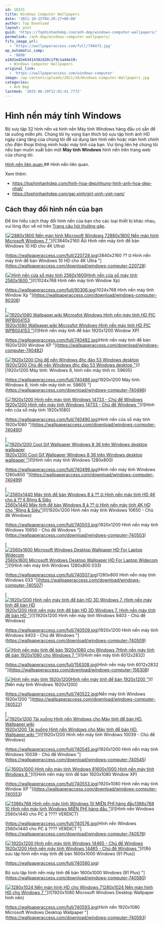 ```yaml
---
id: 10331
title: Windows Computer Wallpapers
date: '2021-10-15T04:20:27+00:00'
author: Top Download
layout: post
guid: 'https://Tophinhanhdep.com/anh-dep/windows-computer-wallpapers/'
permalink: /anh-dep/windows-computer-wallpapers/
fifu_image_url:
  - 'https://wallpaperaccess.com/full/740473.jpg'
wp_automatic_camp:
  - '8098'
a18d1ed2e63414382d20c1f9c1a44e19:
  - Windows Computer Wallpapers
original_link:
  - 'https://wallpaperaccess.com/windows-computer'
image: /wp-content/uploads/2021/10/Windows-Computer-Wallpapers.jpg
categories:
  - Ảnh Đẹp
lastmod: '2025-06-29T12:01:41.777Z'
---
```

# Hình nền máy tính Windows

Bộ sưu tập 32 hình nền và hình nền Máy tính Windows hàng đầu có sẵn để tải xuống miễn phí. Chúng tôi hy vọng bạn thích bộ sưu tập hình ảnh HD ngày càng tăng của chúng tôi để sử dụng làm hình nền hoặc màn hình chính cho điện thoại thông minh hoặc máy tính của bạn. Vui lòng liên hệ chúng tôi nếu bạn muốn xuất bản một **Máy tính Windows** hình nền trên trang web của chúng tôi.

[Hình nền liên quan ](#related) ## Hình nền liên quan.

   
 Xem thêm:

   
- <https://tophinhanhdep.com/hinh-hoa-dep/nhung-hinh-anh-hoa-dep-nhat/>
- <https://tophinhanhdep.com/gai-xinh/girl-xinh-viet-nam/>

## Cách thay đổi hình nền của bạn

Để tìm hiểu cách thay đổi hình nền của bạn cho các loại thiết bị khác nhau, vui lòng đọc về nó trên [Trang câu hỏi thường gặp](https://tophinhanhdep.com/faq/).

  
[[![2880x1800 Nền màn hình Microsoft Windows 7](https://wallpaperaccess.com/full/740473.jpg)2880x1800 Nền màn hình Microsoft Windows 7 "](https://wallpaperaccess.com/download/windows-computer-740473)](![3840x2160 Â¤ Hình nền máy tính để bàn Windows 10 HD cho 4K Ultra)

(https://wallpaperaccess.com/full/220728.jpg)3840x2160 ?? ¤ Hình nền máy tính để bàn Windows 10 HD cho 4K Ultra "](https://wallpaperaccess.com/download/windows-computer-220728)

[[![Hình nền cửa sổ máy tính 2560x1600](https://wallpaperaccess.com/full/740476.jpg)Hình nền cửa sổ máy tính 2560x1600 "](https://wallpaperaccess.com/download/windows-computer-740476)](![1024x768 Hình nền máy tính Window Xp)

(https://wallpaperaccess.com/full/90306.jpg)1024x768 Hình nền máy tính Window Xp "](https://wallpaperaccess.com/download/windows-computer-90306)

[[![1920x1080 Wallpaper.wiki Microsfot Windows Hình nền máy tính HD PIC WPB004153](https://wallpaperaccess.com/full/740479.jpg)1920x1080 Wallpaper.wiki Microsfot Windows Hình nền máy tính HD PIC WPB004153 "](https://wallpaperaccess.com/download/windows-computer-740479)](![Hình nền máy tính để bàn 1920x1200 Window XP)

(https://wallpaperaccess.com/full/740482.jpg)Hình nền máy tính để bàn 1920x1200 Window XP "](https://wallpaperaccess.com/download/windows-computer-740482)

[[![1920x1200 Chủ đề nền Windows độc đáo 53 Windows desktop](https://wallpaperaccess.com/full/740484.jpg)1920x1200 Chủ đề nền Windows độc đáo 53 Windows desktop "](https://wallpaperaccess.com/download/windows-computer-740484)](![1920x1200 Máy tính: Windows 8, hình nền máy tính nr.  59605)

(https://wallpaperaccess.com/full/740486.jpg)1920x1200 Máy tính: Windows 8, hình nền máy tính nr. 59605 "](https://wallpaperaccess.com/download/windows-computer-740486)

[[![1920x1200 Hình nền máy tính Windows 14733 - Chủ đề Windows](https://wallpaperaccess.com/full/740489.jpg)1920x1200 Hình nền máy tính Windows 14733 - Chủ đề Windows "](https://wallpaperaccess.com/download/windows-computer-740489)](![Hình nền cửa sổ máy tính 1920x1080)

(https://wallpaperaccess.com/full/740490.jpg)Hình nền cửa sổ máy tính 1920x1080 "](https://wallpaperaccess.com/download/windows-computer-740490)

[[![1920x1200 Cool Gif Wallpaper Windows 8 36 trên Windows desktop wallpaper](https://wallpaperaccess.com/full/740492.jpg)1920x1200 Cool Gif Wallpaper Windows 8 36 trên Windows desktop wallpaper "](https://wallpaperaccess.com/download/windows-computer-740492)](![Hình nền máy tính Windows 1280x800)

(https://wallpaperaccess.com/full/740499.jpg)Hình nền máy tính Windows 1280x800 "](https://wallpaperaccess.com/download/windows-computer-740499)

[[![2560x1440 Máy tính để bàn Windows 8 â ?? ¤ Hình nền máy tính HD 4K cho â ?? ¢ Rộng & Siêu](https://wallpaperaccess.com/full/740502.jpg)2560x1440 Máy tính để bàn Windows 8 â ?? ¤ Hình nền máy tính 4K HD cho "Rộng &amp; Siêu"](https://wallpaperaccess.com/download/windows-computer-740502)](![1920x1200 Hình nền máy tính Windows 10650 - Chủ đề Windows)

(https://wallpaperaccess.com/full/740503.jpg)1920x1200 Hình nền máy tính Windows 10650 - Chủ đề Windows "](https://wallpaperaccess.com/download/windows-computer-740503)

[[![2560x1600 Microsoft Windows Desktop Wallpaper HD For Laptop Widecom](https://wallpaperaccess.com/full/740504.jpg)2560x1600 Microsoft Windows Desktop Wallpaper HD For Laptop Widecom "](https://wallpaperaccess.com/download/windows-computer-740504)](![Hình nền máy tính Windows 1280x800 033)

(https://wallpaperaccess.com/full/740507.jpg)1280x800 Hình nền máy tính Windows 033 "](https://wallpaperaccess.com/download/windows-computer-740507)

[[![1920x1200 Hình nền máy tính để bàn HD 3D Windows 7. Hình nền máy tính để bàn HD](https://wallpaperaccess.com/full/696064.jpg)1920x1200 Hình nền máy tính để bàn HD 3D Windows 7. Hình nền máy tính để bàn HD "](https://wallpaperaccess.com/download/windows-computer-696064)](![1920x1200 Hình nền máy tính Windows 9403 - Chủ đề Windows)

(https://wallpaperaccess.com/full/740509.jpg)1920x1200 Hình nền máy tính Windows 9403 - Chủ đề Windows "](https://wallpaperaccess.com/download/windows-computer-740509)

[[![Hình nền máy tính để bàn 1920x1080 cho Windows 7](https://wallpaperaccess.com/full/740510.jpg)Hình nền máy tính để bàn 1920x1080 cho Windows 7 "](https://wallpaperaccess.com/download/windows-computer-740510)](![Hình nền máy tính 6012x2832)

(https://wallpaperaccess.com/full/156308.jpg)Hình nền máy tính 6012x2832 "](https://wallpaperaccess.com/download/windows-computer-156308)

[[![Hình nền máy tính 1920x1200](https://wallpaperaccess.com/full/740516.jpg)Hình nền máy tính để bàn 1920x1200 "](https://wallpaperaccess.com/download/windows-computer-740516)](![Nền máy tính Windows 1920x1200)

(https://wallpaperaccess.com/full/740522.jpg)Nền máy tính Windows 1920x1200 "](https://wallpaperaccess.com/download/windows-computer-740522)

[[![1920x1200 Tải xuống Hình nền Windows cho Máy tính để bàn HD.  Wallpaper.wiki](https://wallpaperaccess.com/full/740537.jpg)1920x1200 Tải xuống Hình nền Windows cho Máy tính để bàn HD. Wallpaper.wiki "](https://wallpaperaccess.com/download/windows-computer-740537)](![1920x1200 Hình nền máy tính Windows 10039 - Chủ đề Windows)

(https://wallpaperaccess.com/full/740545.jpg)1920x1200 Hình nền máy tính Windows 10039 - Chủ đề Windows "](https://wallpaperaccess.com/download/windows-computer-740545)

[[![1600x1000 Hình nền máy tính Windows 8](https://wallpaperaccess.com/full/740546.jpg)1600x1000 Hình nền máy tính Windows 8 "](https://wallpaperaccess.com/download/windows-computer-740546)](![Hình nền máy tính để bàn 1920x1080 Window XP)

(https://wallpaperaccess.com/full/740553.jpg)1920x1080 Hình nền máy tính Window XP "](https://wallpaperaccess.com/download/windows-computer-740553)

[[![1366x768 Hình nền máy tính Windows 10 MIỄN PHÍ hàng đầu](https://wallpaperaccess.com/full/740561.jpg)1366x768 10 Hình nền máy tính Windows MIỄN PHÍ hàng đầu "](https://wallpaperaccess.com/download/windows-computer-740561)](![Hình nền Windows 2560x1440 cho PC â ????  VERDICT)

(https://wallpaperaccess.com/full/740576.jpg)Hình nền Windows 2560x1440 cho PC â ???? VERDICT "](https://wallpaperaccess.com/download/windows-computer-740576)

[[![1920x1200 Hình nền máy tính Windows 14465 - Chủ đề Windows](https://wallpaperaccess.com/full/740579.jpg)1920x1200 Hình nền máy tính Windows 14465 - Chủ đề Windows "](https://wallpaperaccess.com/download/windows-computer-740579)](![Bộ sưu tập hình nền máy tính để bàn 1600x1000 Windows (91 Plus))

(https://wallpaperaccess.com/full/740580.jpg)

Bộ sưu tập hình nền máy tính để bàn 1600x1000 Windows (91 Plus) "](https://wallpaperaccess.com/download/windows-computer-740580)

[[![1280x1024 Nền màn hình HD cho Windows 7](https://wallpaperaccess.com/full/740587.jpg)1280x1024 Nền màn hình HD cho Windows 7 "](https://wallpaperaccess.com/download/windows-computer-740587)](![1920x1080 Microsoft Windows Desktop Wallpaper hình nền)

(https://wallpaperaccess.com/full/740593.jpg)Hình nền 1920x1080 Microsoft Windows Desktop Wallpaper "](https://wallpaperaccess.com/download/windows-computer-740593)
